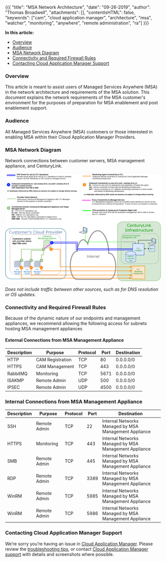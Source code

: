 {{{
"title": "MSA Network Architecture",
"date": "09-26-2019",
"author": "Thomas Broadwell",
"attachments": [],
"contentIsHTML": false,
"keywords": ["cam", "cloud application manager", "architecture", "msa", "watcher", "monitoring", "anywhere", "remote administration", "ra"]
}}}


**In this article:**


* [Overview](#overview)
* [Audience](#audience)
* [MSA Network Diagram](#msa-network-diagram)
* [Connectivity and Required Firewall Rules](#connectivity-and-required-firewall-rules)
* [Contacting Cloud Application Manager Support](#contacting-cloud-application-manager-support)


### Overview


This article is meant to assist users of Managed Services Anywhere (MSA) in the network architecture and requirements of the MSA solution.  This document explains the network requirements of the MSA customer's environment for the purposes of preparation for MSA enablement and post enablement support.


### Audience


All Managed Services Anywhere (MSA) customers or those interested in enabling MSA within their Cloud Application Manager Providers.


### MSA Network Diagram

Network connections between customer servers, MSA management appliance, and CenturyLink.

[![Managed Services Anywhere Network Diagram](../../images/cloud-application-manager/MSAnetwork_9-26-19.png)](../../images/cloud-application-manager/MSAnetwork_9-26-19.png)

*Does not include traffic between other sources, such as for DNS resolution or OS updates.*

### Connectivity and Required Firewall Rules


Because of the dynamic nature of our endpoints and management appliances, we recommend allowing the following access for subnets hosting MSA management appliances


#### External Connections from MSA Management Appliance

| Description | Purpose          | Protocol | Port | Destination |
|-------------|------------------|----------|------|-------------|
| HTTP        | CAM Registration | TCP      | 80   | 0.0.0.0/0   |
| HTTPS       | CAM Management   | TCP      | 443  | 0.0.0.0/0   |
| RabbitMQ    | Monitoring       | TCP      | 5671 | 0.0.0.0/0   |
| ISAKMP      | Remote Admin     | UDP      | 500  | 0.0.0.0/0   |
| IPSEC       | Remote Admin     | UDP      | 4500 | 0.0.0.0/0   |


### Internal Connections from MSA Management Appliance

| Description | Purpose      | Protocol | Port | Destination                                           |
|-------------|--------------|----------|------|-------------------------------------------------------|
| SSH         | Remote Admin | TCP      | 22   | Internal Networks Managed by MSA Management Appliance |
| HTTPS       | Monitoring   | TCP      | 443  | Internal Networks Managed by MSA Management Appliance |
| SMB         | Remote Admin | TCP      | 445  | Internal Networks Managed by MSA Management Appliance |
| RDP         | Remote Admin | TCP      | 3389 | Internal Networks Managed by MSA Management Appliance |
| WinRM       | Remote Admin | TCP      | 5985 | Internal Networks Managed by MSA Management Appliance |
| WinRM       | Remote Admin | TCP      | 5986 | Internal Networks Managed by MSA Management Appliance |



### Contacting Cloud Application Manager Support

We’re sorry you’re having an issue in [Cloud Application Manager](https://www.ctl.io/cloud-application-manager/). Please review the [troubleshooting tips](../Troubleshooting/troubleshooting-tips.md), or contact [Cloud Application Manager support](mailto:incident@CenturyLink.com) with details and screenshots where possible.

